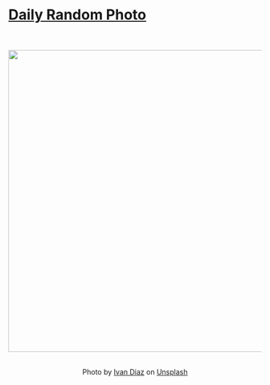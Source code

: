 # [Daily Random Photo](https://www.dailyrandomphoto.com/)

<div align="center">
  <br>
  <br>
  <a href="https://www.dailyrandomphoto.com/p/2023/2023-01-18/"><img src="https://images.unsplash.com/photo-1671811636280-ffd59649e424?crop=entropy&cs=tinysrgb&fit=max&fm=jpg&ixid=Mnw3NzUwOHwwfDF8cmFuZG9tfHx8fHx8fHx8MTY3NDAwMjA2OQ&ixlib=rb-4.0.3&q=80&w=1080" width="600px"></a>
  <br>
  <br>
  <p class="has-text-grey">Photo by <a href="https://unsplash.com/@ivvndiaz?utm_source=Daily%20Random%20Photo&amp;utm_medium=referral" target="_blank" rel="noopener noreferrer">Ivan Diaz</a> on <a href="https://unsplash.com/photos/MOBnDtqE-kE?utm_source=Daily%20Random%20Photo&amp;utm_medium=referral" target="_blank" rel="noopener noreferrer">Unsplash</a></p>
</div>
